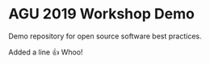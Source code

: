 # AGU 2019 Workshop Demo

Demo repository for open source software best practices.

Added a line :+1: Whoo!
